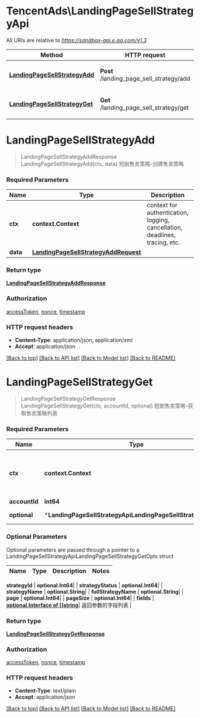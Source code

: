 # TencentAds\LandingPageSellStrategyApi

All URIs are relative to *https://sandbox-api.e.qq.com/v1.3*

Method | HTTP request | Description
------------- | ------------- | -------------
[**LandingPageSellStrategyAdd**](LandingPageSellStrategyApi.md#LandingPageSellStrategyAdd) | **Post** /landing_page_sell_strategy/add | 短剧售卖策略-创建售卖策略
[**LandingPageSellStrategyGet**](LandingPageSellStrategyApi.md#LandingPageSellStrategyGet) | **Get** /landing_page_sell_strategy/get | 短剧售卖策略-获取售卖策略列表


# **LandingPageSellStrategyAdd**
> LandingPageSellStrategyAddResponse LandingPageSellStrategyAdd(ctx, data)
短剧售卖策略-创建售卖策略

### Required Parameters

Name | Type | Description  | Notes
------------- | ------------- | ------------- | -------------
 **ctx** | **context.Context** | context for authentication, logging, cancellation, deadlines, tracing, etc.
  **data** | [**LandingPageSellStrategyAddRequest**](LandingPageSellStrategyAddRequest.md)|  | 

### Return type

[**LandingPageSellStrategyAddResponse**](LandingPageSellStrategyAddResponse.md)

### Authorization

[accessToken](../README.md#accessToken), [nonce](../README.md#nonce), [timestamp](../README.md#timestamp)

### HTTP request headers

 - **Content-Type**: application/json, application/xml
 - **Accept**: application/json

[[Back to top]](#) [[Back to API list]](../README.md#documentation-for-api-endpoints) [[Back to Model list]](../README.md#documentation-for-models) [[Back to README]](../README.md)

# **LandingPageSellStrategyGet**
> LandingPageSellStrategyGetResponse LandingPageSellStrategyGet(ctx, accountId, optional)
短剧售卖策略-获取售卖策略列表

### Required Parameters

Name | Type | Description  | Notes
------------- | ------------- | ------------- | -------------
 **ctx** | **context.Context** | context for authentication, logging, cancellation, deadlines, tracing, etc.
  **accountId** | **int64**|  | 
 **optional** | ***LandingPageSellStrategyApiLandingPageSellStrategyGetOpts** | optional parameters | nil if no parameters

### Optional Parameters
Optional parameters are passed through a pointer to a LandingPageSellStrategyApiLandingPageSellStrategyGetOpts struct

Name | Type | Description  | Notes
------------- | ------------- | ------------- | -------------

 **strategyId** | **optional.Int64**|  | 
 **strategyStatus** | **optional.Int64**|  | 
 **strategyName** | **optional.String**|  | 
 **fullStrategyName** | **optional.String**|  | 
 **page** | **optional.Int64**|  | 
 **pageSize** | **optional.Int64**|  | 
 **fields** | [**optional.Interface of []string**](string.md)| 返回参数的字段列表 | 

### Return type

[**LandingPageSellStrategyGetResponse**](LandingPageSellStrategyGetResponse.md)

### Authorization

[accessToken](../README.md#accessToken), [nonce](../README.md#nonce), [timestamp](../README.md#timestamp)

### HTTP request headers

 - **Content-Type**: text/plain
 - **Accept**: application/json

[[Back to top]](#) [[Back to API list]](../README.md#documentation-for-api-endpoints) [[Back to Model list]](../README.md#documentation-for-models) [[Back to README]](../README.md)

